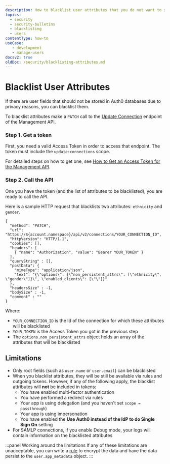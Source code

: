 ```yaml
---
description: How to blacklist user attributes that you do not want to save in Auth0 databases
topics:
  - security
  - security-bulletins
  - blacklisting
  - users
contentType: how-to
useCase: 
   - development
   - manage-users
docsv2: true
oldDoc: /security/blacklisting-attributes.md
---
```

# Blacklist User Attributes

If there are user fields that should not be stored in Auth0 databases due to privacy reasons, you can blacklist them.

To blacklist attributes make a `PATCH` call to the [Update Connection](/api/management/v2#!/Connections/patch_connections_by_id) endpoint of the Management API.

### Step 1. Get a token

First, you need a valid Access Token in order to access that endpoint. The token must include the `update:connections` scope. 

For detailed steps on how to get one, see [How to Get an Access Token for the Management API](/api/management/v2/tokens).

### Step 2. Call the API

One you have the token (and the list of attributes to be blacklisted), you are ready to call the API. 

Here is a sample HTTP request that blacklists two attributes: `ethnicity` and `gender`.

```har
{
  "method": "PATCH",
  "url": "https://${account.namespace}/api/v2/connections/YOUR_CONNECTION_ID",
  "httpVersion": "HTTP/1.1",
  "cookies": [],
  "headers": [
    { "name": "Authorization", "value": "Bearer YOUR_TOKEN" }
  ],
  "queryString" : [],
  "postData": {
    "mimeType": "application/json",
    "text": "{\"options\": {\"non_persistent_attrs\": [\"ethnicity\", \"gender\"]}\", \"enabled_clients\": [\"\"]}"
  },
  "headersSize" : -1,
  "bodySize" : -1,
  "comment" : ""
}
```

Where:

- `YOUR_CONNECTION_ID` is the Id of the connection for which these attributes will be blacklisted
- `YOUR_TOKEN` is the Access Token you got in the previous step
- The `options.non_persistent_attrs` object holds an array of the attributes that will be blacklisted

## Limitations

- Only root fields (such as `user.name` or `user.email`) can be blacklisted
- When you blacklist attributes, they will be still be available via rules and outgoing tokens. However, if any of the following apply, the blacklist attributes will **not** be included in tokens:
  - You have enabled multi-factor authentication
  - You have performed a redirect via rules
  - Your app is using delegation (and you haven't set `scope = passthrough`)
  - Your app is using impersonation
  - You have enabled the **Use Auth0 instead of the IdP to do Single Sign On** setting
- For SAMLP connections, if you enable Debug mode, your logs will contain information on the blacklisted attributes

:::panel Working around the limitations
If any of these limitations are unacceptable, you can write a [rule](/rules) to encrypt the data and have the data persist to the `user.app_metadata` object.
:::
